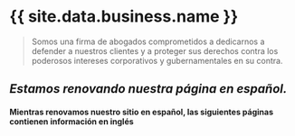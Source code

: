 # {{ site.data.business.name }}

> Somos una firma de abogados comprometidos a dedicarnos a defender a nuestros clientes y a proteger sus derechos
> contra los poderosos intereses corporativos y gubernamentales en su contra.

## *Estamos renovando nuestra página en español.*

#### Mientras renovamos nuestro sitio en español, las siguientes páginas contienen información en inglés
